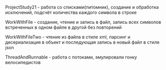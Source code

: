 ProjectStudy21 - работа со списками(питомник), создание и обработка исключений, подсчёт количества каждого символа в строке

WorkWithFile - создание, чтение и запись в файл, запись всех символов встреченных в одном файле в другой без повторений

WorkWithFileTwo - чтение из файла в стиле xml, парсинг и десериализация в объект и последующая запись в новый файл в стиле json 

ThreadAndRunnable - работа с потоками, эмулировали гонку велосипедистов